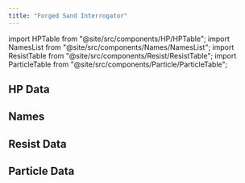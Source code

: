 ```yaml
---
title: "Forged Sand Interrogator"
---
```


import HPTable from "@site/src/components/HP/HPTable";
import NamesList from "@site/src/components/Names/NamesList";
import ResistTable from "@site/src/components/Resist/ResistTable";
import ParticleTable from "@site/src/components/Particle/ParticleTable";

## HP Data

<HPTable item_key="forgedsandinterrogator" data_src="enemy" />

## Names

<NamesList item_key="forgedsandinterrogator" data_src="enemy" />

## Resist Data

<ResistTable item_key="forgedsandinterrogator" data_src="enemy" />

## Particle Data

<ParticleTable item_key="forgedsandinterrogator" data_src="enemy" />